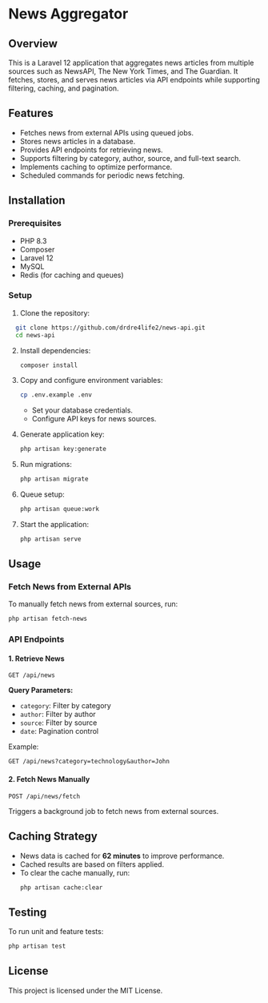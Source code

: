 #  News Aggregator

## Overview
This is a Laravel 12 application that aggregates news articles from multiple sources such as NewsAPI, The New York Times, and The Guardian. It fetches, stores, and serves news articles via API endpoints while supporting filtering, caching, and pagination.

## Features
- Fetches news from external APIs using queued jobs.
- Stores news articles in a database.
- Provides API endpoints for retrieving news.
- Supports filtering by category, author, source, and full-text search.
- Implements caching to optimize performance.
- Scheduled commands for periodic news fetching.

## Installation

### Prerequisites
- PHP 8.3
- Composer
- Laravel 12
- MySQL
- Redis (for caching and queues)

### Setup
1. Clone the repository:
 ```sh
   git clone https://github.com/drdre4life2/news-api.git
   cd news-api
   ```
2. Install dependencies:
   ```sh
   composer install
   ```
3. Copy and configure environment variables:
   ```sh
   cp .env.example .env
   ```
   - Set your database credentials.
   - Configure API keys for news sources.

4. Generate application key:
   ```sh
   php artisan key:generate
   ```

5. Run migrations:
   ```sh
   php artisan migrate
   ```


6. Queue setup:
   ```sh
   php artisan queue:work
   ```

7. Start the application:
   ```sh
   php artisan serve
   ```

## Usage

### Fetch News from External APIs
To manually fetch news from external sources, run:
```sh
php artisan fetch-news
```

### API Endpoints
#### 1. Retrieve News
```http
GET /api/news
```
**Query Parameters:**
- `category`: Filter by category
- `author`: Filter by author
- `source`: Filter by source
- `date`: Pagination control

Example:
```http
GET /api/news?category=technology&author=John
```

#### 2. Fetch News Manually
```http
POST /api/news/fetch
```
Triggers a background job to fetch news from external sources.

## Caching Strategy
- News data is cached for **62 minutes** to improve performance.
- Cached results are based on filters applied.
- To clear the cache manually, run:
  ```sh
  php artisan cache:clear
  ```

## Testing
To run unit and feature tests:
```sh
php artisan test
```

## License
This project is licensed under the MIT License.

